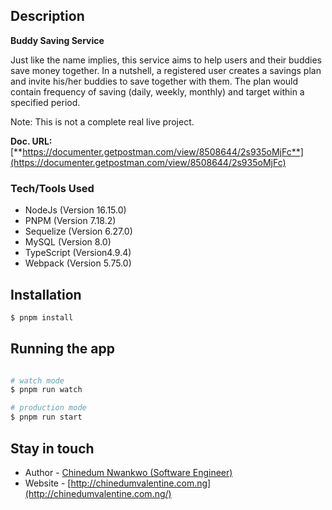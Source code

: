 ## Description

**Buddy Saving Service**

Just like the name implies, this service aims to help users and their buddies save money together. In a nutshell, a registered user creates a savings plan and invite his/her buddies to save together with them. The plan would contain frequency of saving (daily, weekly, monthly) and target within a specified period.

Note: This is not a complete real live project.

**Doc. URL:** [**https://documenter.getpostman.com/view/8508644/2s935oMjFc**](https://documenter.getpostman.com/view/8508644/2s935oMjFc)

### Tech/Tools Used

-   NodeJs (Version 16.15.0)
-   PNPM (Version 7.18.2)
-   Sequelize (Version 6.27.0)
-   MySQL (Version 8.0)
-   TypeScript (Version4.9.4)
-   Webpack (Version 5.75.0)

## Installation

```bash
$ pnpm install
```

## Running the app

```bash

# watch mode
$ pnpm run watch

# production mode
$ pnpm run start
```

## Stay in touch

-   Author - [Chinedum Nwankwo (Software Engineer)](https://github.com/calculusky)
-   Website - [http://chinedumvalentine.com.ng](http://chinedumvalentine.com.ng/)
